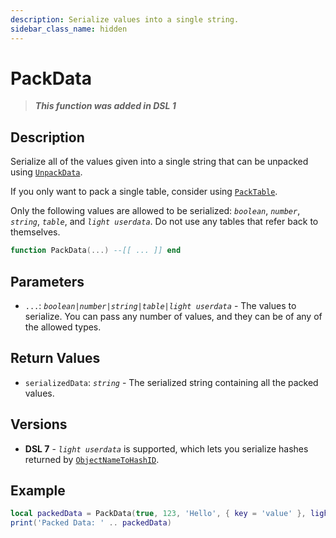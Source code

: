 ```yaml
---
description: Serialize values into a single string.
sidebar_class_name: hidden
---
```


# PackData

> **_This function was added in DSL 1_**

## Description

Serialize all of the values given into a single string that can be unpacked using [`UnpackData`](./UnpackData).

If you only want to pack a single table, consider using [`PackTable`](./PackTable).

Only the following values are allowed to be serialized: _`boolean`_, _`number`_, _`string`_, _`table`_, and _`light userdata`_. Do not use any tables that refer back to themselves.

```lua
function PackData(...) --[[ ... ]] end
```

## Parameters

- `...`: _`boolean|number|string|table|light userdata`_ - The values to serialize. You can pass any number of values, and they can be of any of the allowed types.

## Return Values

- `serializedData`: _`string`_ - The serialized string containing all the packed values.

## Versions

- **DSL 7** - _`light userdata`_ is supported, which lets you serialize hashes returned by [`ObjectNameToHashID`](./ObjectNameToHashID).

## Example

```lua
local packedData = PackData(true, 123, 'Hello', { key = 'value' }, lightUserData)
print('Packed Data: ' .. packedData)
```

